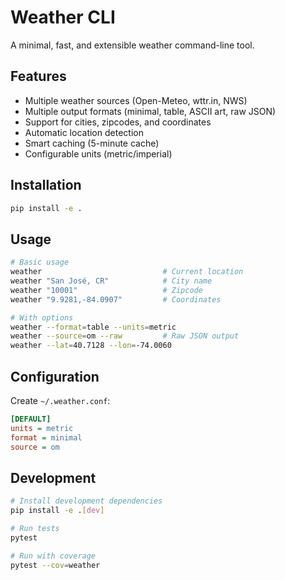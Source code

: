 # Weather CLI

A minimal, fast, and extensible weather command-line tool.

## Features

- Multiple weather sources (Open-Meteo, wttr.in, NWS)
- Multiple output formats (minimal, table, ASCII art, raw JSON)
- Support for cities, zipcodes, and coordinates
- Automatic location detection
- Smart caching (5-minute cache)
- Configurable units (metric/imperial)

## Installation

```bash
pip install -e .
```

## Usage

```bash
# Basic usage
weather                           # Current location
weather "San José, CR"            # City name
weather "10001"                   # Zipcode
weather "9.9281,-84.0907"         # Coordinates

# With options
weather --format=table --units=metric
weather --source=om --raw         # Raw JSON output
weather --lat=40.7128 --lon=-74.0060
```

## Configuration

Create `~/.weather.conf`:

```ini
[DEFAULT]
units = metric
format = minimal
source = om
```

## Development

```bash
# Install development dependencies
pip install -e .[dev]

# Run tests
pytest

# Run with coverage
pytest --cov=weather
```
